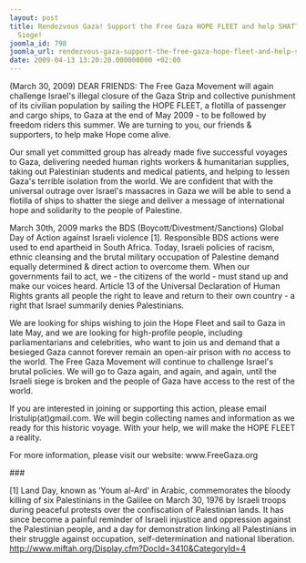 ```yaml
---
layout: post
title: Rendezvous Gaza! Support the Free Gaza HOPE FLEET and help SHATTER the Israeli
  Siege!
joomla_id: 798
joomla_url: rendezvous-gaza-support-the-free-gaza-hope-fleet-and-help-shatter-the-israeli-siege
date: 2009-04-13 13:20:20.000000000 +02:00
---
```

<p>(March 30, 2009) DEAR FRIENDS: The Free Gaza Movement will again challenge Israel's illegal closure of the Gaza Strip and collective punishment of its civilian population by sailing the HOPE FLEET, a flotilla of passenger and cargo ships, to Gaza at the end of May 2009 - to be followed by freedom riders this summer. We are turning to you, our friends &amp; supporters, to help make Hope come alive.</p>

Our small yet committed group has already made five successful voyages to Gaza, delivering needed human rights workers &amp; humanitarian supplies, taking out Palestinian students and medical patients, and helping to lessen Gaza's terrible isolation from the world. We are confident that with the universal outrage over Israel's massacres in Gaza we will be able to send a flotilla of ships to shatter the siege and deliver a message of international hope and solidarity to the people of Palestine.
<p>March 30th, 2009 marks the BDS (Boycott/Divestment/Sanctions) Global Day of Action against Israeli violence [1]. Responsible BDS actions were used to end apartheid in South Africa. Today, Israeli policies of racism, ethnic cleansing and the brutal military occupation of Palestine demand equally determined &amp; direct action to overcome them. When our governments fail to act, we - the citizens of the world - must stand up and make our voices heard. Article 13 of the Universal Declaration of Human Rights grants all people the right to leave and return to their own country - a right that Israel summarily denies Palestinians.</p>
<p>We are looking for ships wishing to join the Hope Fleet and sail to Gaza in late May, and we are looking for high-profile people, including parliamentarians and celebrities, who want to join us and demand that a besieged Gaza cannot forever remain an open-air prison with no access to the world. The Free Gaza Movement will continue to challenge Israel's brutal policies. We will go to Gaza again, and again, and again, until the Israeli siege is broken and the people of Gaza have access to the rest of the world.</p>
<p>If you are interested in joining or supporting this action, please email Iristulip(at)gmail.com. We will begin collecting names and information as we ready for this historic voyage. With your help, we will make the HOPE FLEET a reality.</p>
<p>For more information, please visit our website: www.FreeGaza.org</p>
<p>###</p>
<p>[1] Land Day, known as ‘Youm al-Ard' in Arabic, commemorates the bloody killing of six Palestinians in the Galilee on March 30, 1976 by Israeli troops during peaceful protests over the confiscation of Palestinian lands. It has since become a painful reminder of Israeli injustice and oppression against the Palestinian people, and a day for demonstration linking all Palestinians in their struggle against occupation, self-determination and national liberation. <a href="http://www.miftah.org/Display.cfm?DocId=3410&amp;CategoryId=4">http://www.miftah.org/Display.cfm?DocId=3410&amp;CategoryId=4</a></p>
<p> </p>
